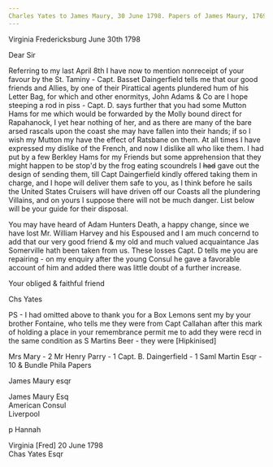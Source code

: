 ```yaml
---
Charles Yates to James Maury, 30 June 1798. Papers of James Maury, 1769-1917, Accession #3888 and #3888-a, Special Collections, University of Virginia Library, Charlottesville, Va. Imgs 63-
---
```


Virginia Fredericksburg June 30th 1798

Dear Sir

Referring to my last April 8th I have now to mention nonreceipt of your favour by the St. Taminy - Capt. Basset Daingerfield tells me that our good friends and Allies, by one of their Pirattical agents plundered hum of his Letter Bag, for which and other enormitys, John Adams & Co are I hope steeping a rod in piss - Capt. D. says further that you had some Mutton Hams for me which would be forwarded by the Molly bound direct for Rapahanock, I yet hear nothing of her, and as there are many of the bare arsed rascals upon the coast she may have fallen into their hands; if so I wish my Mutton my have the effect of Ratsbane on them. At all times I have expressed my dislike of the French, and now I dislike all who like them.  I had put by a few Berkley Hams for my Friends but some apprehension that they might happen to be stop'd by the frog eating scoundrels I ~~had~~ gave out the design of sending them, till Capt Daingerfield kindly offered taking them in charge, and I hope will deliver them safe to you, as I think before he sails the United States Cruisers will have driven off our Coasts all the plundering Villains, and on yours I suppose there will not be much danger. List below will be your guide for their disposal.

You may have heard of Adam Hunters Death, a happy change, since we have lost Mr. William Harvey and his Espoused and I am much concernd to add that our very good friend & my old and much valued acquaintance Jas Somerville hath been taken from us. These losses Capt. D tells me you are repairing - on my enquiry after the young Consul he gave a favorable account of him and added there was little doubt of a further increase.

Your obliged & faithful friend

Chs Yates

PS - I had omitted above to thank you for a Box Lemons sent my by your brother Fontaine, who tells me they were from Capt Callahan after this mark of holding a place in your remembrance permit me to add they were recd in the same condition as S Martins Beer - they were [Hipkinised]


Mrs Mary - 2
Mr Henry Parry - 1
Capt. B. Daingerfield - 1
Saml Martin Esqr - 10 & Bundle Phila Papers

James Maury esqr


James Maury Esq  
American Consul  
Liverpool

p Hannah

Virginia [Fred] 20 June 1798  
Chas Yates Esqr